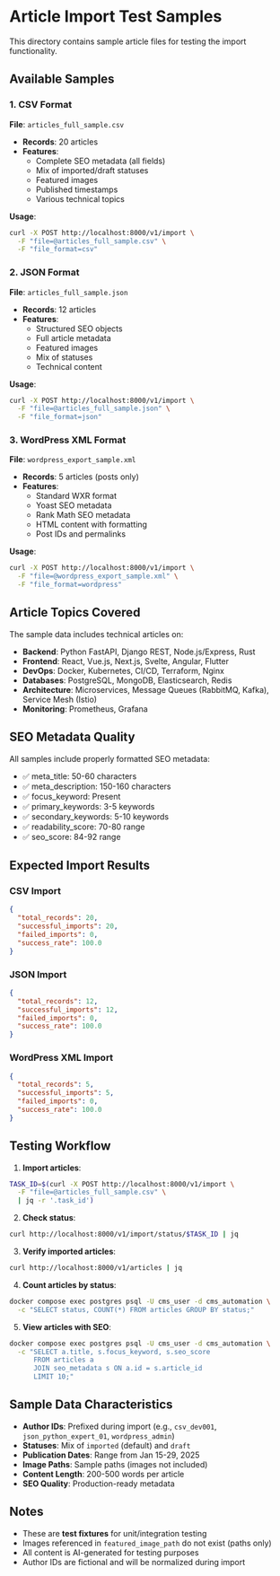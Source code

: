 # Article Import Test Samples

This directory contains sample article files for testing the import functionality.

## Available Samples

### 1. CSV Format

**File**: `articles_full_sample.csv`
- **Records**: 20 articles
- **Features**:
  - Complete SEO metadata (all fields)
  - Mix of imported/draft statuses
  - Featured images
  - Published timestamps
  - Various technical topics

**Usage**:
```bash
curl -X POST http://localhost:8000/v1/import \
  -F "file=@articles_full_sample.csv" \
  -F "file_format=csv"
```

### 2. JSON Format

**File**: `articles_full_sample.json`
- **Records**: 12 articles
- **Features**:
  - Structured SEO objects
  - Full article metadata
  - Featured images
  - Mix of statuses
  - Technical content

**Usage**:
```bash
curl -X POST http://localhost:8000/v1/import \
  -F "file=@articles_full_sample.json" \
  -F "file_format=json"
```

### 3. WordPress XML Format

**File**: `wordpress_export_sample.xml`
- **Records**: 5 articles (posts only)
- **Features**:
  - Standard WXR format
  - Yoast SEO metadata
  - Rank Math SEO metadata
  - HTML content with formatting
  - Post IDs and permalinks

**Usage**:
```bash
curl -X POST http://localhost:8000/v1/import \
  -F "file=@wordpress_export_sample.xml" \
  -F "file_format=wordpress"
```

## Article Topics Covered

The sample data includes technical articles on:

- **Backend**: Python FastAPI, Django REST, Node.js/Express, Rust
- **Frontend**: React, Vue.js, Next.js, Svelte, Angular, Flutter
- **DevOps**: Docker, Kubernetes, CI/CD, Terraform, Nginx
- **Databases**: PostgreSQL, MongoDB, Elasticsearch, Redis
- **Architecture**: Microservices, Message Queues (RabbitMQ, Kafka), Service Mesh (Istio)
- **Monitoring**: Prometheus, Grafana

## SEO Metadata Quality

All samples include properly formatted SEO metadata:
- ✅ meta_title: 50-60 characters
- ✅ meta_description: 150-160 characters
- ✅ focus_keyword: Present
- ✅ primary_keywords: 3-5 keywords
- ✅ secondary_keywords: 5-10 keywords
- ✅ readability_score: 70-80 range
- ✅ seo_score: 84-92 range

## Expected Import Results

### CSV Import
```json
{
  "total_records": 20,
  "successful_imports": 20,
  "failed_imports": 0,
  "success_rate": 100.0
}
```

### JSON Import
```json
{
  "total_records": 12,
  "successful_imports": 12,
  "failed_imports": 0,
  "success_rate": 100.0
}
```

### WordPress XML Import
```json
{
  "total_records": 5,
  "successful_imports": 5,
  "failed_imports": 0,
  "success_rate": 100.0
}
```

## Testing Workflow

1. **Import articles**:
```bash
TASK_ID=$(curl -X POST http://localhost:8000/v1/import \
  -F "file=@articles_full_sample.csv" \
  | jq -r '.task_id')
```

2. **Check status**:
```bash
curl http://localhost:8000/v1/import/status/$TASK_ID | jq
```

3. **Verify imported articles**:
```bash
curl http://localhost:8000/v1/articles | jq
```

4. **Count articles by status**:
```bash
docker compose exec postgres psql -U cms_user -d cms_automation \
  -c "SELECT status, COUNT(*) FROM articles GROUP BY status;"
```

5. **View articles with SEO**:
```bash
docker compose exec postgres psql -U cms_user -d cms_automation \
  -c "SELECT a.title, s.focus_keyword, s.seo_score
      FROM articles a
      JOIN seo_metadata s ON a.id = s.article_id
      LIMIT 10;"
```

## Sample Data Characteristics

- **Author IDs**: Prefixed during import (e.g., `csv_dev001`, `json_python_expert_01`, `wordpress_admin`)
- **Statuses**: Mix of `imported` (default) and `draft`
- **Publication Dates**: Range from Jan 15-29, 2025
- **Image Paths**: Sample paths (images not included)
- **Content Length**: 200-500 words per article
- **SEO Quality**: Production-ready metadata

## Notes

- These are **test fixtures** for unit/integration testing
- Images referenced in `featured_image_path` do not exist (paths only)
- All content is AI-generated for testing purposes
- Author IDs are fictional and will be normalized during import
